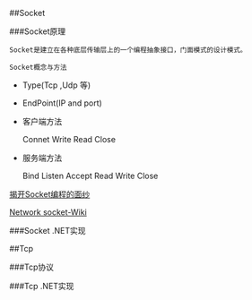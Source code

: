 ﻿##Socket


###Socket原理

    Socket是建立在各种底层传输层上的一个编程抽象接口，门面模式的设计模式。
    
    Socket概念与方法
    
* Type(Tcp ,Udp 等)
* EndPoint(IP and port)
* 客户端方法
    
    Connet  Write  Read  Close

* 服务端方法
    
    Bind   Listen   Accept  Read  Write  Close


[揭开Socket编程的面纱](http://goodcandle.cnblogs.com/archive/2005/12/10/294652.aspx)   

[Network socket-Wiki](https://en.wikipedia.org/wiki/Network_socket)

###Socket .NET实现


##Tcp

###Tcp协议

###Tcp .NET实现

